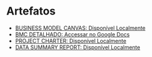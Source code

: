 # Artefatos
- [BUSINESS MODEL CANVAS: Disponível Localmente](../business-docs/Business%20Model%20Canvas.md)
- [BMC DETALHADO: Accessar no Google Docs](https://docs.google.com/document/d/1dMvBe4FH52Bsh3mDYgn-a84B_LyIfZvZKMUeaZPACbw/edit?usp=sharing)
- [PROJECT CHARTER: Disponível Localmente](../Project%20Charter.md)
- [DATA SUMMARY REPORT: Disponível Localmente](../data-docs/Data%20Summary%20Report.md)